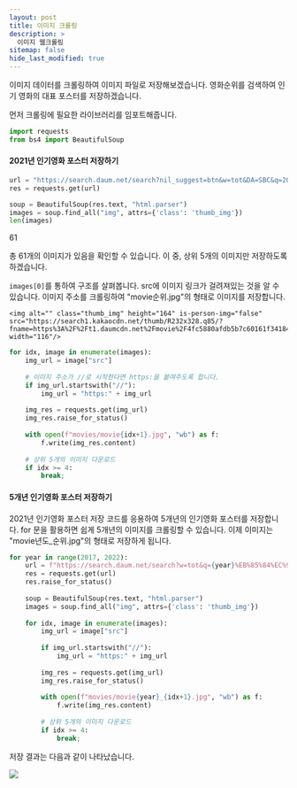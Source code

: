```yaml
---
layout: post
title: 이미지 크롤링
description: >
  이미지 웹크롤링
sitemap: false
hide_last_modified: true
---
```


이미지 데이터를 크롤링하여 이미지 파일로 저장해보겠습니다. 
영화순위를 검색하여 인기 영화의 대표 포스터를 저장하겠습니다. 

먼저 크롤링에 필요한 라이브러리를 임포트해줍니다.

```python
import requests
from bs4 import BeautifulSoup
```

#### 2021년 인기영화 포스터 저장하기

```python
url = "https://search.daum.net/search?nil_suggest=btn&w=tot&DA=SBC&q=2021%EB%85%84%EC%98%81%ED%99%94%EC%88%9C%EC%9C%84"
res = requests.get(url)

soup = BeautifulSoup(res.text, "html.parser")
images = soup.find_all("img", attrs={'class': 'thumb_img'})
len(images)
```

61

총 61개의 이미지가 있음을 확인할 수 있습니다.
이 중, 상위 5개의 이미지만 저장하도록 하겠습니다.

`images[0]`를 통하여 구조를 살펴봅니다. src에 이미지 링크가 걸려져있는 것을 알 수 있습니다. 이미지 주소를 크롤링하여 "movie순위.jpg"의 형태로 이미지를 저장합니다.

```Undefined
<img alt="" class="thumb_img" height="164" is-person-img="false" src="https://search1.kakaocdn.net/thumb/R232x328.q85/?fname=https%3A%2F%2Ft1.daumcdn.net%2Fmovie%2F4fc5880afdb5b7c60161f34184e1f466814fec2d" width="116"/>
```

```python
for idx, image in enumerate(images):
    img_url = image["src"]
  
    # 이미지 주소가 //로 시작한다면 https:을 붙여주도록 합니다. 
    if img_url.startswith("//"):
        img_url = "https:" + img_url
    
    img_res = requests.get(img_url)
    img_res.raise_for_status()
    
    with open(f"movies/movie{idx+1}.jpg", "wb") as f:
        f.write(img_res.content)
        
    # 상위 5개의 이미지 다운로드
    if idx >= 4:
        break;
```

#### 5개년 인기영화 포스터 저장하기

2021년 인기영화 포스터 저장 코드를 응용하여 5개년의 인기영화 포스터를 저장합니다. for 문을 활용하면 쉽게 5개년의 이미지를 크롤링할 수 있습니다. 이제 이미지는 "movie년도_순위.jpg"의 형태로 저장하게 됩니다. 

```python
for year in range(2017, 2022):
    url = f"https://search.daum.net/search?w=tot&q={year}%EB%85%84%EC%98%81%ED%99%94%EC%88%9C%EC%9C%84&DA=MOR&rtmaxcoll=MOR"
    res = requests.get(url)
    res.raise_for_status()
    
    soup = BeautifulSoup(res.text, "html.parser")
    images = soup.find_all("img", attrs={'class': 'thumb_img'})
    
    for idx, image in enumerate(images):
        img_url = image["src"]
        
        if img_url.startswith("//"):
            img_url = "https:" + img_url
        
        img_res = requests.get(img_url)
        img_res.raise_for_status()
        
        with open(f"movies/movie{year}_{idx+1}.jpg", "wb") as f:
            f.write(img_res.content)
            
        # 상위 5개의 이미지 다운로드
        if idx >= 4:
            break;
```

저장 결과는 다음과 같이 나타났습니다.

![](C:\Users\young\AppData\Roaming\marktext\images\2022-05-01-21-19-31-image.png)
